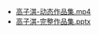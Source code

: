 * [高子淇-动态作品集.mp4](https://esn.oss-cn-beijing.aliyuncs.com/gzq/%E9%AB%98%E5%AD%90%E6%B7%87-%E5%8A%A8%E6%80%81%E4%BD%9C%E5%93%81%E9%9B%86.mp4?OSSAccessKeyId=xF90z5cfYMVvAbpx&Expires=1779806823&Signature=734uQtZ1bFNwPOYhvC5mtUABOhY%3D)
* [高子淇-完整作品集.pptx](https://esn.oss-cn-beijing.aliyuncs.com/gzq/%E9%AB%98%E5%AD%90%E6%B7%87-%E5%AE%8C%E6%95%B4%E4%BD%9C%E5%93%81%E9%9B%86.pptx?OSSAccessKeyId=xF90z5cfYMVvAbpx&Expires=1779806883&Signature=i1717QZFf%2BOs99SoTQ8Jax3UvSI%3D)

